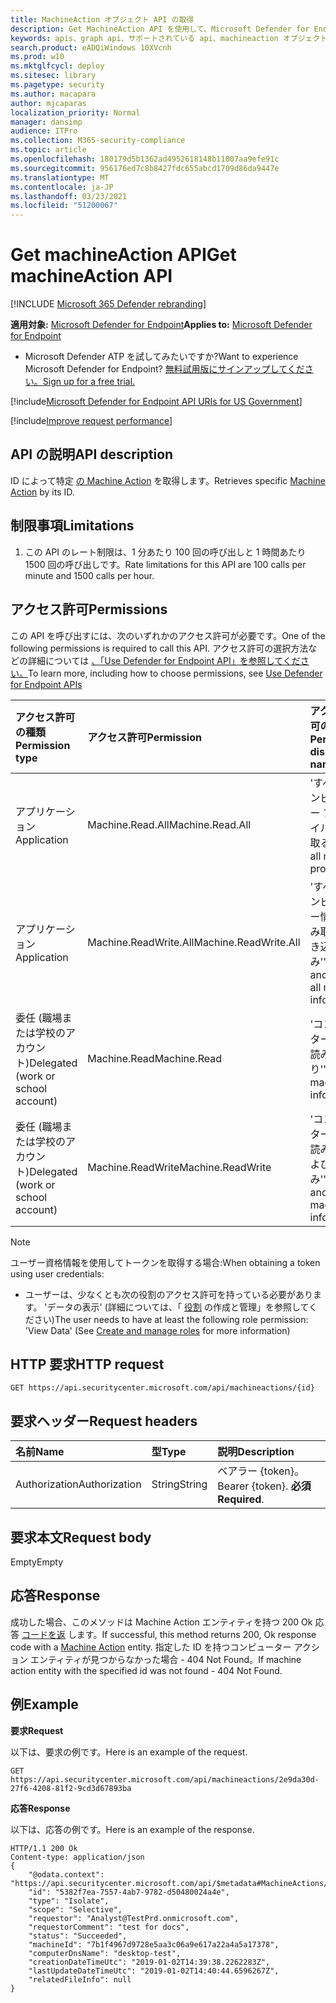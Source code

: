 ```yaml
---
title: MachineAction オブジェクト API の取得
description: Get MachineAction API を使用して、Microsoft Defender for Endpoint の ID で特定の Machine Action を取得する方法について説明します。
keywords: apis、graph api、サポートされている api、machineaction オブジェクト
search.product: eADQiWindows 10XVcnh
ms.prod: w10
ms.mktglfcycl: deploy
ms.sitesec: library
ms.pagetype: security
ms.author: macapara
author: mjcaparas
localization_priority: Normal
manager: dansimp
audience: ITPro
ms.collection: M365-security-compliance
ms.topic: article
ms.openlocfilehash: 180179d5b1362ad4952618148b11007aa9efe91c
ms.sourcegitcommit: 956176ed7c8b8427fdc655abcd1709d86da9447e
ms.translationtype: MT
ms.contentlocale: ja-JP
ms.lasthandoff: 03/23/2021
ms.locfileid: "51200067"
---
```

# <a name="get-machineaction-api"></a><span data-ttu-id="19be0-104">Get machineAction API</span><span class="sxs-lookup"><span data-stu-id="19be0-104">Get machineAction API</span></span>

[!INCLUDE [Microsoft 365 Defender rebranding](../../includes/microsoft-defender.md)]

<span data-ttu-id="19be0-105">**適用対象:** [Microsoft Defender for Endpoint](https://go.microsoft.com/fwlink/?linkid=2154037)</span><span class="sxs-lookup"><span data-stu-id="19be0-105">**Applies to:** [Microsoft Defender for Endpoint](https://go.microsoft.com/fwlink/?linkid=2154037)</span></span>

- <span data-ttu-id="19be0-106">Microsoft Defender ATP を試してみたいですか?</span><span class="sxs-lookup"><span data-stu-id="19be0-106">Want to experience Microsoft Defender for Endpoint?</span></span> [<span data-ttu-id="19be0-107">無料試用版にサインアップしてください。</span><span class="sxs-lookup"><span data-stu-id="19be0-107">Sign up for a free trial.</span></span>](https://www.microsoft.com/microsoft-365/windows/microsoft-defender-atp?ocid=docs-wdatp-exposedapis-abovefoldlink) 

[!include[Microsoft Defender for Endpoint API URIs for US Government](../../includes/microsoft-defender-api-usgov.md)]

[!include[Improve request performance](../../includes/improve-request-performance.md)]


## <a name="api-description"></a><span data-ttu-id="19be0-108">API の説明</span><span class="sxs-lookup"><span data-stu-id="19be0-108">API description</span></span>
<span data-ttu-id="19be0-109">ID によって特定 [の Machine Action](machineaction.md) を取得します。</span><span class="sxs-lookup"><span data-stu-id="19be0-109">Retrieves specific [Machine Action](machineaction.md) by its ID.</span></span>


## <a name="limitations"></a><span data-ttu-id="19be0-110">制限事項</span><span class="sxs-lookup"><span data-stu-id="19be0-110">Limitations</span></span>
1. <span data-ttu-id="19be0-111">この API のレート制限は、1 分あたり 100 回の呼び出しと 1 時間あたり 1500 回の呼び出しです。</span><span class="sxs-lookup"><span data-stu-id="19be0-111">Rate limitations for this API are 100 calls per minute and 1500 calls per hour.</span></span>


## <a name="permissions"></a><span data-ttu-id="19be0-112">アクセス許可</span><span class="sxs-lookup"><span data-stu-id="19be0-112">Permissions</span></span>
<span data-ttu-id="19be0-113">この API を呼び出すには、次のいずれかのアクセス許可が必要です。</span><span class="sxs-lookup"><span data-stu-id="19be0-113">One of the following permissions is required to call this API.</span></span> <span data-ttu-id="19be0-114">アクセス許可の選択方法などの詳細については [、「Use Defender for Endpoint API」を参照してください。](apis-intro.md)</span><span class="sxs-lookup"><span data-stu-id="19be0-114">To learn more, including how to choose permissions, see [Use Defender for Endpoint APIs](apis-intro.md)</span></span>

<span data-ttu-id="19be0-115">アクセス許可の種類</span><span class="sxs-lookup"><span data-stu-id="19be0-115">Permission type</span></span> |   <span data-ttu-id="19be0-116">アクセス許可</span><span class="sxs-lookup"><span data-stu-id="19be0-116">Permission</span></span>  |   <span data-ttu-id="19be0-117">アクセス許可の表示名</span><span class="sxs-lookup"><span data-stu-id="19be0-117">Permission display name</span></span>
:---|:---|:---
<span data-ttu-id="19be0-118">アプリケーション</span><span class="sxs-lookup"><span data-stu-id="19be0-118">Application</span></span> |   <span data-ttu-id="19be0-119">Machine.Read.All</span><span class="sxs-lookup"><span data-stu-id="19be0-119">Machine.Read.All</span></span> |  <span data-ttu-id="19be0-120">'すべてのコンピューター プロファイルを読み取る'</span><span class="sxs-lookup"><span data-stu-id="19be0-120">'Read all machine profiles'</span></span>
<span data-ttu-id="19be0-121">アプリケーション</span><span class="sxs-lookup"><span data-stu-id="19be0-121">Application</span></span> |   <span data-ttu-id="19be0-122">Machine.ReadWrite.All</span><span class="sxs-lookup"><span data-stu-id="19be0-122">Machine.ReadWrite.All</span></span> | <span data-ttu-id="19be0-123">'すべてのコンピューター情報の読み取りと書き込み'</span><span class="sxs-lookup"><span data-stu-id="19be0-123">'Read and write all machine information'</span></span>
<span data-ttu-id="19be0-124">委任 (職場または学校のアカウント)</span><span class="sxs-lookup"><span data-stu-id="19be0-124">Delegated (work or school account)</span></span> | <span data-ttu-id="19be0-125">Machine.Read</span><span class="sxs-lookup"><span data-stu-id="19be0-125">Machine.Read</span></span> | <span data-ttu-id="19be0-126">'コンピューター情報の読み取り'</span><span class="sxs-lookup"><span data-stu-id="19be0-126">'Read machine information'</span></span>
<span data-ttu-id="19be0-127">委任 (職場または学校のアカウント)</span><span class="sxs-lookup"><span data-stu-id="19be0-127">Delegated (work or school account)</span></span> | <span data-ttu-id="19be0-128">Machine.ReadWrite</span><span class="sxs-lookup"><span data-stu-id="19be0-128">Machine.ReadWrite</span></span> | <span data-ttu-id="19be0-129">'コンピューター情報の読み取りおよび書き込み'</span><span class="sxs-lookup"><span data-stu-id="19be0-129">'Read and write machine information'</span></span>

>[!Note]
> <span data-ttu-id="19be0-130">ユーザー資格情報を使用してトークンを取得する場合:</span><span class="sxs-lookup"><span data-stu-id="19be0-130">When obtaining a token using user credentials:</span></span>
>- <span data-ttu-id="19be0-131">ユーザーは、少なくとも次の役割のアクセス許可を持っている必要があります。 'データの表示' (詳細については、「 [役割](user-roles.md) の作成と管理」を参照してください)</span><span class="sxs-lookup"><span data-stu-id="19be0-131">The user needs to have at least the following role permission: 'View Data' (See [Create and manage roles](user-roles.md) for more information)</span></span>

## <a name="http-request"></a><span data-ttu-id="19be0-132">HTTP 要求</span><span class="sxs-lookup"><span data-stu-id="19be0-132">HTTP request</span></span>
```
GET https://api.securitycenter.microsoft.com/api/machineactions/{id}
```

## <a name="request-headers"></a><span data-ttu-id="19be0-133">要求ヘッダー</span><span class="sxs-lookup"><span data-stu-id="19be0-133">Request headers</span></span>

<span data-ttu-id="19be0-134">名前</span><span class="sxs-lookup"><span data-stu-id="19be0-134">Name</span></span> | <span data-ttu-id="19be0-135">型</span><span class="sxs-lookup"><span data-stu-id="19be0-135">Type</span></span> | <span data-ttu-id="19be0-136">説明</span><span class="sxs-lookup"><span data-stu-id="19be0-136">Description</span></span>
:---|:---|:---
<span data-ttu-id="19be0-137">Authorization</span><span class="sxs-lookup"><span data-stu-id="19be0-137">Authorization</span></span> | <span data-ttu-id="19be0-138">String</span><span class="sxs-lookup"><span data-stu-id="19be0-138">String</span></span> | <span data-ttu-id="19be0-139">ベアラー {token}。</span><span class="sxs-lookup"><span data-stu-id="19be0-139">Bearer {token}.</span></span> <span data-ttu-id="19be0-140">**必須**</span><span class="sxs-lookup"><span data-stu-id="19be0-140">**Required**.</span></span>


## <a name="request-body"></a><span data-ttu-id="19be0-141">要求本文</span><span class="sxs-lookup"><span data-stu-id="19be0-141">Request body</span></span>
<span data-ttu-id="19be0-142">Empty</span><span class="sxs-lookup"><span data-stu-id="19be0-142">Empty</span></span>

## <a name="response"></a><span data-ttu-id="19be0-143">応答</span><span class="sxs-lookup"><span data-stu-id="19be0-143">Response</span></span>
<span data-ttu-id="19be0-144">成功した場合、このメソッドは Machine Action エンティティを持つ 200 Ok 応答 [コードを返](machineaction.md) します。</span><span class="sxs-lookup"><span data-stu-id="19be0-144">If successful, this method returns 200, Ok response code with a [Machine Action](machineaction.md) entity.</span></span> <span data-ttu-id="19be0-145">指定した ID を持つコンピューター アクション エンティティが見つからなかった場合 - 404 Not Found。</span><span class="sxs-lookup"><span data-stu-id="19be0-145">If machine action entity with the specified id was not found - 404 Not Found.</span></span>

## <a name="example"></a><span data-ttu-id="19be0-146">例</span><span class="sxs-lookup"><span data-stu-id="19be0-146">Example</span></span>

<span data-ttu-id="19be0-147">**要求**</span><span class="sxs-lookup"><span data-stu-id="19be0-147">**Request**</span></span>

<span data-ttu-id="19be0-148">以下は、要求の例です。</span><span class="sxs-lookup"><span data-stu-id="19be0-148">Here is an example of the request.</span></span>

```
GET https://api.securitycenter.microsoft.com/api/machineactions/2e9da30d-27f6-4208-81f2-9cd3d67893ba
```

<span data-ttu-id="19be0-149">**応答**</span><span class="sxs-lookup"><span data-stu-id="19be0-149">**Response**</span></span>

<span data-ttu-id="19be0-150">以下は、応答の例です。</span><span class="sxs-lookup"><span data-stu-id="19be0-150">Here is an example of the response.</span></span>


```
HTTP/1.1 200 Ok
Content-type: application/json
{
    "@odata.context": "https://api.securitycenter.microsoft.com/api/$metadata#MachineActions/$entity",
    "id": "5382f7ea-7557-4ab7-9782-d50480024a4e",
    "type": "Isolate",
    "scope": "Selective",
    "requestor": "Analyst@TestPrd.onmicrosoft.com",
    "requestorComment": "test for docs",
    "status": "Succeeded",
    "machineId": "7b1f4967d9728e5aa3c06a9e617a22a4a5a17378",
    "computerDnsName": "desktop-test",
    "creationDateTimeUtc": "2019-01-02T14:39:38.2262283Z",
    "lastUpdateDateTimeUtc": "2019-01-02T14:40:44.6596267Z",
    "relatedFileInfo": null
}


```
